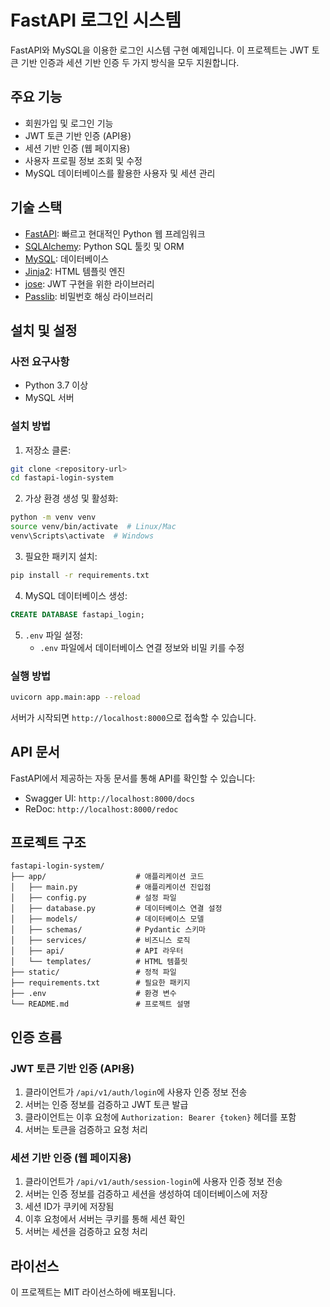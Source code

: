 # FastAPI 로그인 시스템

FastAPI와 MySQL을 이용한 로그인 시스템 구현 예제입니다. 이 프로젝트는 JWT 토큰 기반 인증과 세션 기반 인증 두 가지 방식을 모두 지원합니다.

## 주요 기능

- 회원가입 및 로그인 기능
- JWT 토큰 기반 인증 (API용)
- 세션 기반 인증 (웹 페이지용)
- 사용자 프로필 정보 조회 및 수정
- MySQL 데이터베이스를 활용한 사용자 및 세션 관리

## 기술 스택

- [FastAPI](https://fastapi.tiangolo.com/): 빠르고 현대적인 Python 웹 프레임워크
- [SQLAlchemy](https://www.sqlalchemy.org/): Python SQL 툴킷 및 ORM 
- [MySQL](https://www.mysql.com/): 데이터베이스
- [Jinja2](https://jinja.palletsprojects.com/): HTML 템플릿 엔진
- [jose](https://python-jose.readthedocs.io/): JWT 구현을 위한 라이브러리
- [Passlib](https://passlib.readthedocs.io/): 비밀번호 해싱 라이브러리

## 설치 및 설정

### 사전 요구사항

- Python 3.7 이상
- MySQL 서버

### 설치 방법

1. 저장소 클론:
```bash
git clone <repository-url>
cd fastapi-login-system
```

2. 가상 환경 생성 및 활성화:
```bash
python -m venv venv
source venv/bin/activate  # Linux/Mac
venv\Scripts\activate  # Windows
```

3. 필요한 패키지 설치:
```bash
pip install -r requirements.txt
```

4. MySQL 데이터베이스 생성:
```sql
CREATE DATABASE fastapi_login;
```

5. `.env` 파일 설정:
   - `.env` 파일에서 데이터베이스 연결 정보와 비밀 키를 수정

### 실행 방법

```bash
uvicorn app.main:app --reload
```

서버가 시작되면 `http://localhost:8000`으로 접속할 수 있습니다.

## API 문서

FastAPI에서 제공하는 자동 문서를 통해 API를 확인할 수 있습니다:

- Swagger UI: `http://localhost:8000/docs`
- ReDoc: `http://localhost:8000/redoc`

## 프로젝트 구조

```
fastapi-login-system/
├── app/                    # 애플리케이션 코드
│   ├── main.py             # 애플리케이션 진입점
│   ├── config.py           # 설정 파일
│   ├── database.py         # 데이터베이스 연결 설정
│   ├── models/             # 데이터베이스 모델
│   ├── schemas/            # Pydantic 스키마
│   ├── services/           # 비즈니스 로직
│   ├── api/                # API 라우터
│   └── templates/          # HTML 템플릿
├── static/                 # 정적 파일
├── requirements.txt        # 필요한 패키지
├── .env                    # 환경 변수
└── README.md               # 프로젝트 설명
```

## 인증 흐름

### JWT 토큰 기반 인증 (API용)

1. 클라이언트가 `/api/v1/auth/login`에 사용자 인증 정보 전송
2. 서버는 인증 정보를 검증하고 JWT 토큰 발급
3. 클라이언트는 이후 요청에 `Authorization: Bearer {token}` 헤더를 포함
4. 서버는 토큰을 검증하고 요청 처리

### 세션 기반 인증 (웹 페이지용)

1. 클라이언트가 `/api/v1/auth/session-login`에 사용자 인증 정보 전송
2. 서버는 인증 정보를 검증하고 세션을 생성하여 데이터베이스에 저장
3. 세션 ID가 쿠키에 저장됨
4. 이후 요청에서 서버는 쿠키를 통해 세션 확인
5. 서버는 세션을 검증하고 요청 처리

## 라이선스

이 프로젝트는 MIT 라이선스하에 배포됩니다.